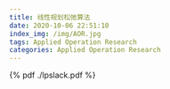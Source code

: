 ```yaml
---
title: 线性规划松弛算法
date: 2020-10-06 22:51:10
index_img: /img/AOR.jpg
tags: Applied Operation Research
categories: Applied Operation Research
---
```




<!--more-->


{% pdf ./lpslack.pdf %}
